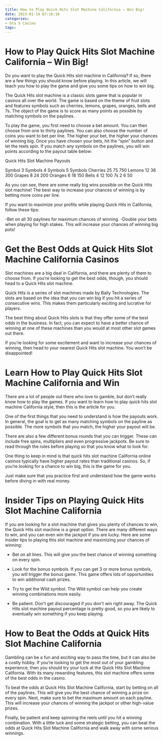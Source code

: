 ```yaml
---
title: How to Play Quick Hits Slot Machine California – Win Big!
date: 2023-01-14 07:16:18
categories:
- Gta 5 Casino
tags:
---
```



#  How to Play Quick Hits Slot Machine California – Win Big!

Do you want to play the Quick Hits slot machine in California? If so, there are a few things you should know before playing. In this article, we will teach you how to play the game and give you some tips on how to win big.

The Quick Hits slot machine is a classic slots game that is popular in casinos all over the world. The game is based on the theme of fruit slots and features symbols such as cherries, lemons, grapes, oranges, bells and 7s. The object of the game is to score as many points as possible by matching symbols on the paylines.

To play the game, you first need to choose a bet amount. You can then choose from one to thirty paylines. You can also choose the number of coins you want to bet per line. The higher your bet, the higher your chances of winning big. Once you have chosen your bets, hit the “spin” button and let the reels spin. If you match any symbols on the paylines, you will win points according to the payout table below:

Quick Hits Slot Machine Payouts

Symbol 3 Symbols 4 Symbols 5 Symbols Cherries 25 75 750 Lemons 12 36 300 Grapes 8 24 200 Oranges 6 18 150 Bells 4 12 100 7s 2 6 50

As you can see, there are some really big wins possible on the Quick Hits slot machine! The best way to increase your chances of winning is by betting more coins per line.

If you want to maximize your profits while playing Quick Hits in California, follow these tips:

-Bet on all 30 paylines for maximum chances of winning.
-Double your bets when playing for high stakes. This will increase your chances of winning big pots!

#  Get the Best Odds at Quick Hits Slot Machine California Casinos

Slot machines are a big deal in California, and there are plenty of them to choose from. If you’re looking to get the best odds, though, you should head to a Quick Hits slot machine.

Quick Hits is a series of slot machines made by Bally Technologies. The slots are based on the idea that you can win big if you hit a series of consecutive wins. This makes them particularly exciting and lucrative for players.

The best thing about Quick Hits slots is that they offer some of the best odds in the business. In fact, you can expect to have a better chance of winning at one of these machines than you would at most other slot games out there.

If you’re looking for some excitement and want to increase your chances of winning, then head to your nearest Quick Hits slot machine. You won’t be disappointed!

#  Learn How to Play Quick Hits Slot Machine California and Win

There are a lot of people out there who love to gamble, but don’t really know how to play the games. If you want to learn how to play quick hits slot machine California style, then this is the article for you.

One of the first things that you need to understand is how the payouts work. In general, the goal is to get as many matching symbols on the payline as possible. The more symbols that you match, the higher your payout will be.

There are also a few different bonus rounds that you can trigger. These can include free spins, multipliers and even progressive jackpots. Be sure to read through the rules before playing so that you know what to look for.

One thing to keep in mind is that quick hits slot machine California online casinos typically have higher payout rates than traditional casinos. So, if you’re looking for a chance to win big, this is the game for you.

Just make sure that you practice first and understand how the game works before diving in with real money.

#  Insider Tips on Playing Quick Hits Slot Machine California

If you are looking for a slot machine that gives you plenty of chances to win, the Quick Hits slot machine is a great option. There are many different ways to win, and you can even win the jackpot if you are lucky. Here are some insider tips to playing this slot machine and maximizing your chances of winning:

- Bet on all lines. This will give you the best chance of winning something on every spin.

- Look for the bonus symbols. If you can get 3 or more bonus symbols, you will trigger the bonus game. This game offers lots of opportunities to win additional cash prizes.

- Try to get the Wild symbol. The Wild symbol can help you create winning combinations more easily.

- Be patient. Don't get discouraged if you don't win right away. The Quick Hits slot machine payout percentage is pretty good, so you are likely to eventually win something if you keep playing.

#  How to Beat the Odds at Quick Hits Slot Machine California

Gambling can be a fun and exciting way to pass the time, but it can also be a costly hobby. If you’re looking to get the most out of your gambling experience, then you should try your luck at the Quick Hits Slot Machine California. With its many rewarding features, this slot machine offers some of the best odds in the casino.

To beat the odds at Quick Hits Slot Machine California, start by betting on all of the paylines. This will give you the best chance of winning a prize on every spin. Next, make sure to bet the maximum amount on each payline. This will increase your chances of winning the jackpot or other high-value prizes.

Finally, be patient and keep spinning the reels until you hit a winning combination. With a little luck and some strategic betting, you can beat the odds at Quick Hits Slot Machine California and walk away with some serious winnings.
